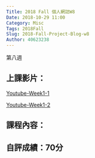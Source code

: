 ```yaml
---
Title: 2018 Fall 個人網誌W8
Date: 2018-10-29 11:00
Category: Misc
Tags: 2018Fall
Slug: 2018-Fall-Project-Blog-w8
Author: 40623238
---
```


第八週

<!-- PELICAN_END_SUMMARY -->

上課影片：
----

[Youtube-Week1-1]()

[Youtube-Week1-2]()

課程內容：
----

自評成績：70分
----
